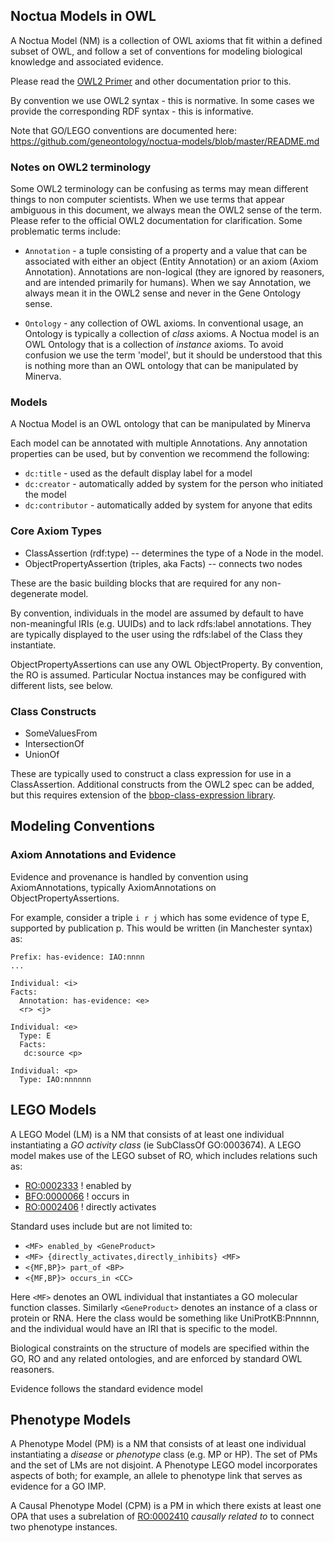 
## Noctua Models in OWL

A Noctua Model (NM) is a collection of OWL axioms that fit within a
defined subset of OWL, and follow a set of conventions for modeling
biological knowledge and associated evidence.

Please read the [OWL2 Primer](http://www.w3.org/TR/owl2-primer/) and
other documentation prior to this.

By convention we use OWL2 syntax - this is normative. In some cases we
provide the corresponding RDF syntax - this is informative.

Note that GO/LEGO conventions are documented here: https://github.com/geneontology/noctua-models/blob/master/README.md

### Notes on OWL2 terminology

Some OWL2 terminology can be confusing as terms may mean different
things to non computer scientists. When we use terms that appear
ambiguous in this document, we always mean the OWL2 sense of the
term. Please refer to the official OWL2 documentation for
clarification. Some problematic terms include:

 * `Annotation` - a tuple consisting of a property and a value that
   can be associated with either an object (Entity Annotation) or an
   axiom (Axiom Annotation). Annotations are non-logical (they are
   ignored by reasoners, and are intended primarily for humans). When
   we say Annotation, we always mean it in the OWL2 sense and never in
   the Gene Ontology sense.

 * `Ontology` - any collection of OWL axioms. In conventional usage,
   an Ontology is typically a collection of *class* axioms. A Noctua
   model is an OWL Ontology that is a collection of *instance*
   axioms. To avoid confusion we use the term 'model', but it should
   be understood that this is nothing more than an OWL ontology that
   can be manipulated by Minerva.

### Models

A Noctua Model is an OWL ontology that can be manipulated by Minerva

Each model can be annotated with multiple Annotations. Any annotation
properties can be used, but by convention we recommend the following:

 * `dc:title` - used as the default display label for a model
 * `dc:creator` - automatically added by system for the person who initiated the model
 * `dc:contributor` - automatically added by system for anyone that edits

### Core Axiom Types

 * ClassAssertion (rdf:type) -- determines the type of a Node in the model.
 * ObjectPropertyAssertion (triples, aka Facts) -- connects two nodes

These are the basic building blocks that are required for any
non-degenerate model.

By convention, individuals in the model are assumed by default to have
non-meaningful IRIs (e.g. UUIDs) and to lack rdfs:label
annotations. They are typically displayed to the user using the
rdfs:label of the Class they instantiate.

ObjectPropertyAssertions can use any OWL ObjectProperty. By
convention, the RO is assumed. Particular Noctua instances may be
configured with different lists, see below.

### Class Constructs

 * SomeValuesFrom
 * IntersectionOf
 * UnionOf

These are typically used to construct a class expression for use in a
ClassAssertion. Additional constructs from the OWL2 spec can be added,
but this requires extension of the [bbop-class-expression
library](https://github.com/berkeleybop/class-expression/).

## Modeling Conventions

### Axiom Annotations and Evidence

Evidence and provenance is handled by convention using
AxiomAnnotations, typically AxiomAnnotations on
ObjectPropertyAssertions.

For example, consider a triple `i r j` which has some evidence of type
E, supported by publication p. This would be written (in Manchester
syntax) as:

```
Prefix: has-evidence: IAO:nnnn
...

Individual: <i>
Facts:
  Annotation: has-evidence: <e>
  <r> <j>

Individual: <e>
  Type: E
  Facts:
   dc:source <p>

Individual: <p>
  Type: IAO:nnnnnn
```

## LEGO Models

A LEGO Model (LM) is a NM that consists of at least one individual
instantiating a *GO activity class* (ie SubClassOf GO:0003674). A LEGO
model makes use of the LEGO subset of RO, which includes relations
such as:

 * [RO:0002333](http://purl.obolibrary.org/obo/RO_0002333) ! enabled by
 * [BFO:0000066](http://purl.obolibrary.org/obo/BFO_0000066) ! occurs in
 * [RO:0002406](http://purl.obolibrary.org/obo/RO_0002406) ! directly activates

Standard uses include but are not limited to:

 * `<MF> enabled_by <GeneProduct>`
 * `<MF> {directly_activates,directly_inhibits} <MF>`
 * `<{MF,BP}> part_of <BP>`
 * `<{MF,BP}> occurs_in <CC>`

Here `<MF>` denotes an OWL individual that instantiates a GO molecular
function classes. Similarly `<GeneProduct>` denotes an instance of a
class or protein or RNA. Here the class would be something like
UniProtKB:Pnnnnn, and the individual would have an IRI that is
specific to the model.

Biological constraints on the structure of models are specified within
the GO, RO and any related ontologies, and are enforced by standard
OWL reasoners.

Evidence follows the standard evidence model

## Phenotype Models

A Phenotype Model (PM) is a NM that consists of at least one
individual instantiating a *disease* or *phenotype* class (e.g. MP or
HP). The set of PMs and the set of LMs are not disjoint. A Phenotype
LEGO model incorporates aspects of both; for example, an allele to
phenotype link that serves as evidence for a GO IMP.

A Causal Phenotype Model (CPM) is a PM in which there exists at least
one OPA that uses a subrelation of
[RO:0002410](http://purl.obolibrary.org/obo/RO_0002410) *causally
related to* to connect two phenotype instances.



